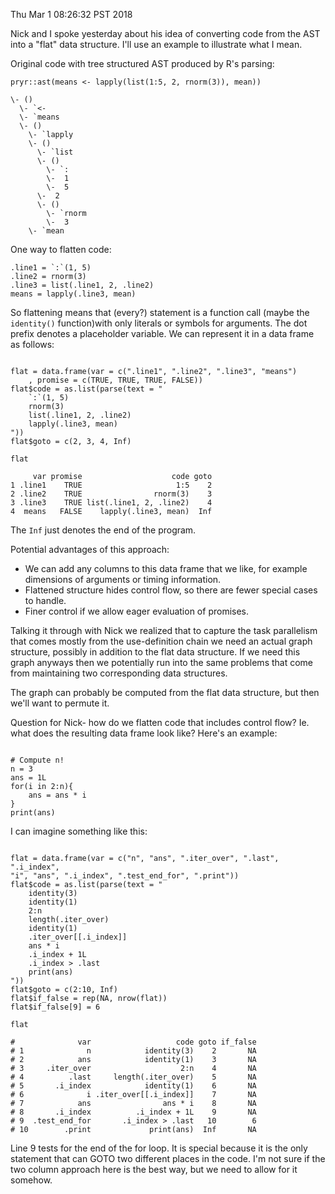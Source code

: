 Thu Mar  1 08:26:32 PST 2018

Nick and I spoke yesterday about his idea of converting code from the AST
into a "flat" data structure. I'll use an example to illustrate what I
mean.

Original code with tree structured AST produced by R's parsing:

```{R}
pryr::ast(means <- lapply(list(1:5, 2, rnorm(3)), mean))

\- ()
  \- `<-
  \- `means
  \- ()
    \- `lapply
    \- ()
      \- `list
      \- ()
        \- `:
        \-  1
        \-  5
      \-  2
      \- ()
        \- `rnorm
        \-  3
    \- `mean
```

One way to flatten code:

```{R}
.line1 = `:`(1, 5)
.line2 = rnorm(3)
.line3 = list(.line1, 2, .line2)
means = lapply(.line3, mean)
```

So flattening means that (every?) statement is a function call (maybe the
`identity()` function)with only
literals or symbols for arguments. The dot prefix denotes a placeholder
variable. We can represent it in a data frame as
follows:

```{R}

flat = data.frame(var = c(".line1", ".line2", ".line3", "means")
    , promise = c(TRUE, TRUE, TRUE, FALSE))
flat$code = as.list(parse(text = "
    `:`(1, 5)
    rnorm(3)
    list(.line1, 2, .line2)
    lapply(.line3, mean)
"))
flat$goto = c(2, 3, 4, Inf)

flat

     var promise                    code goto
1 .line1    TRUE                     1:5    2
2 .line2    TRUE                rnorm(3)    3
3 .line3    TRUE list(.line1, 2, .line2)    4
4  means   FALSE    lapply(.line3, mean)  Inf
```

The `Inf` just denotes the end of the program.

Potential advantages of this approach:

- We can add any columns to this data frame that we like, for example
  dimensions of arguments or timing information.
- Flattened structure hides control flow, so there are fewer special
  cases to handle.
- Finer control if we allow eager evaluation of promises.

Talking it through with Nick we realized that to capture the task
parallelism that comes mostly from the use-definition chain we need an
actual graph structure, possibly in addition to the flat data structure. If
we need this graph anyways then we potentially run into the same problems
that come from maintaining two corresponding data structures. 

The graph can probably be computed from the flat data structure, but then
we'll want to permute it.

Question for Nick- how do we flatten code that includes control flow?
Ie. what does the resulting data frame look like? Here's an example:

```{R}

# Compute n!
n = 3
ans = 1L
for(i in 2:n){
    ans = ans * i
}
print(ans)

```

I can imagine something like this:

```{R}

flat = data.frame(var = c("n", "ans", ".iter_over", ".last", ".i_index",
"i", "ans", ".i_index", ".test_end_for", ".print"))
flat$code = as.list(parse(text = "
    identity(3)
    identity(1)
    2:n
    length(.iter_over)
    identity(1)            
    .iter_over[[.i_index]]
    ans * i
    .i_index + 1L
    .i_index > .last
    print(ans)
"))
flat$goto = c(2:10, Inf)
flat$if_false = rep(NA, nrow(flat))
flat$if_false[9] = 6

flat

#              var                   code goto if_false
# 1              n            identity(3)    2       NA
# 2            ans            identity(1)    3       NA
# 3     .iter_over                    2:n    4       NA
# 4          .last     length(.iter_over)    5       NA
# 5       .i_index            identity(1)    6       NA
# 6              i .iter_over[[.i_index]]    7       NA
# 7            ans                ans * i    8       NA
# 8       .i_index          .i_index + 1L    9       NA
# 9  .test_end_for       .i_index > .last   10        6
# 10        .print             print(ans)  Inf       NA

```

Line 9 tests for the end of the for loop. It is special because it is the
only statement that can GOTO two different places in the code. I'm not sure
if the two column approach here is the best way, but we need to allow for
it somehow.
